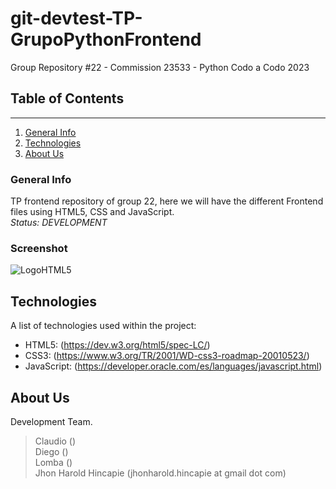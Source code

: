 # git-devtest-TP-GrupoPythonFrontend
Group Repository #22 - Commission 23533 - Python Codo a Codo 2023

## Table of Contents
***
1. [General Info](#general-info)
2. [Technologies](#technologies)
3. [About Us](#about-us)

### General Info
TP frontend repository of group 22, here we will have the different Frontend files using HTML5, CSS and JavaScript.<br>
<em>Status: <important>DEVELOPMENT</important></em>

### Screenshot
![LogoHTML5](https://www.w3.org/html/logo/downloads/HTML5_Logo_128.png)

## Technologies
A list of technologies used within the project:
* HTML5: (https://dev.w3.org/html5/spec-LC/) 
* CSS3: (https://www.w3.org/TR/2001/WD-css3-roadmap-20010523/)
* JavaScript: (https://developer.oracle.com/es/languages/javascript.html)

## About Us
Development Team.
> Claudio () <br>
> Diego () <br>
> Lomba () <br>
> Jhon Harold Hincapie (jhonharold.hincapie at gmail dot com)
